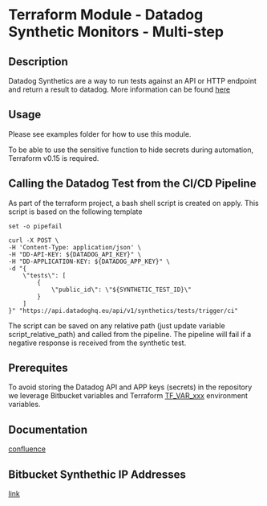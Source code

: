 # Terraform Module - Datadog Synthetic Monitors - Multi-step

## Description

Datadog Synthetics are a way to run tests against an API or HTTP endpoint and return a result to datadog. More information can be found [here](https://docs.datadoghq.com/synthetics/)

## Usage

Please see examples folder for how to use this module.

To be able to use the sensitive function to hide secrets during automation, Terraform v0.15 is required.

## Calling the Datadog Test from the CI/CD Pipeline

As part of the terraform project, a bash shell script is created on apply. This script is based on the following template

```(bash)
set -o pipefail

curl -X POST \
-H 'Content-Type: application/json' \
-H "DD-API-KEY: ${DATADOG_API_KEY}" \
-H "DD-APPLICATION-KEY: ${DATADOG_APP_KEY}" \
-d "{
    \"tests\": [
        {
            \"public_id\": \"${SYNTHETIC_TEST_ID}\"
        }
    ]
}" "https://api.datadoghq.eu/api/v1/synthetics/tests/trigger/ci"
```

The script can be saved on any relative path (just update variable script_relative_path) and called from the pipeline. The pipeline will fail if a negative response is received from the synthetic test.

## Prerequites

To avoid storing the Datadog API and APP keys (secrets) in the repository we leverage Bitbucket variables and Terraform [TF_VAR_xxx](https://www.terraform.io/docs/cli/config/environment-variables.html#tf_var_name) environment variables.

## Documentation

[confluence](https://ohpendev.atlassian.net/wiki/spaces/CCE/pages/2062320795/Terraform+Modules)

## Bitbucket Synthethic IP Addresses

[link](https://ip-ranges.datadoghq.eu/synthetics.json)

<!-- BEGIN_TF_DOCS -->
<!-- END_TF_DOCS -->